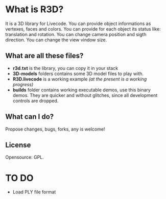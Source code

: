 # What is R3D?

It is a 3D library for Livecode.
You can provide object informations as vertexes, faces and colors.
You can provide for each object its status like: translation and rotation.
You can change camera position and sigth direction.
You can change the view vindow size.

## What are all these files?

* **r3d.txt** is the library, you can copy it in your stack
* **3D-models** folders contains some 3D model files to play with.
* **R3D.livecode** is a working example _(at the present is a working progress)_
* **builds** folder contains working executable demos, use this binary demos. They are quicker and without glitches, since all development controls are dropped.

## What can I do?

Propose changes, bugs, forks, any is welcome!

## License
Opensource: GPL.

# TO DO

* Load PLY file format

